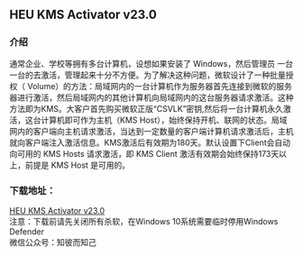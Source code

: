 ## HEU KMS Activator v23.0


### 介绍

通常企业、学校等拥有多台计算机，设想如果安装了 Windows，然后管理员
一台一台的去激活，管理起来十分不方便。为了解决这种问题，微软设计了一种批量授权（ Volume）的方法：局域网内的一台计算机作为服务器首先连接到微软的服务器进行激活，然后局域网内的其他计算机向局域网内的这台服务器请求激活。这种方法即为KMS。大客户首先购买微软正版“CSVLK”密钥,然后将一台计算机永久激活，这台计算机即可作为主机（KMS Host），始终保持开机、联网的状态。局域网内的客户端向主机请求激活，当达到一定数量的客户端计算机请求激活后，主机就向客户端注入激活信息。KMS激活后有效期为180天。默认设置下Client会自动向可用的 KMS Hosts 请求激活，即 KMS Client 激活有效期会始终保持173天以上，前提是 KMS Host 是可用的。


### 下载地址：
[HEU KMS Activator v23.0](https://wwi.lanzoux.com/ifhZdokpzaj)  
注意：下载前请先关闭所有杀软，在Windows 10系统需要临时停用Windows Defender  
微信公众号：知彼而知己
